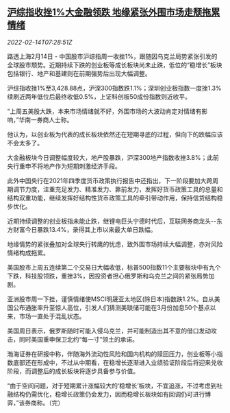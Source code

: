 <!--1644825662000-->
[沪综指收挫1%大金融领跌 地缘紧张外围市场走颓拖累情绪](https://cn.reuters.com/article/china-stock-market-close-rea-fin-0214-idCNKBS2KJ0FU)
------

<div><i>2022-02-14T07:28:51Z</i></div><p>路透上海2月14日 - 中国股市沪综指周一收挫1%，跟随因乌克兰局势紧张引发的全球股市颓势。近期持续下跌的创业板等成长板块尚未止跌，低位的“稳增长”板块包括银行、地产和基建则在前期强势后出现大幅调整。</p><p>沪综指收挫1%至3,428.88点，沪深300指数跌1.1%；深圳创业板指数一度挫1.3%续刷近两年低位后最终收低0.5%，上证科创板50成份指数则近收平。</p><p>“上周五美股大跌，本来市场情绪就不好，外围市场的大波动肯定对情绪有影响，”华南一券商人士称。</p><p>他认为，以创业板为代表的成长板块依然还在短期寻底的过程，但向下的跌幅应该不会太多了。</p><p>大金融板块今日调整幅度较大，地产股暴跌，沪深300地产指数收挫3.8%；此前央行重申不将地产作为短期刺激经济手段。</p><p>此外中国央行在2021年四季度货币政策执行报告中还指出，下一阶段要加大跨周期调节力度，注重充足发力、精准发力、靠前发力，发挥好货币政策工具的总量和结构双重功能，继续发挥好结构性货币政策工具的牵引带动作用，保持信贷结构稳步优化。</p><p>近期持续调整的创业板指未能止跌，继锂电巨头宁德时代后，互联网券商龙头--东方财富今日暴跌13.4%，录得其上市以来最大单日跌幅。 </p><p>地缘情势的紧张叠加对全球央行转鹰的忧虑，致外围市场持续大幅调整，亦对风险情绪构成拖累。</p><p>美国股市上周五连续第二个交易日大幅收低，标普500指数11个主要板块中有九个下跌，科技股领跌，重挫3%，因投资者担心俄罗斯和乌克兰之间的紧张局势加剧。</p><p>亚洲股市周一下挫，谨慎情绪使MSCI明晟亚太地区(除日本)指数跌1.2%。自从美国公布通胀率升至惊人高位，引发人们猜测美联储可能在3月份加息50个基点以来，市场一直处于混乱状态。</p><p>美国周日表示，俄罗斯随时可能入侵乌克兰，并可能制造出其不意的借口发动攻击，同时美国重申保卫北约“每一寸”领土的承诺。</p><p>渤海证券在研报中称，伴随海外流动性风险和国内机构的赎回压力，创业板等小指数底部还在形成中，不过从中期看，在稳增长逐渐进入业绩验证阶段后将迎来兑收阶段，而调整后的成长板块将逐步具备参与价值。</p><p>“由于空间问题，对于短期累计涨幅较大的‘稳增长’板块，不宜追涨，不过考虑到社融结构仍需优化，稳增长政策仍会发力，因而稳增长板块如有回调仍可进行博弈，”该券商称。（完）</p>
